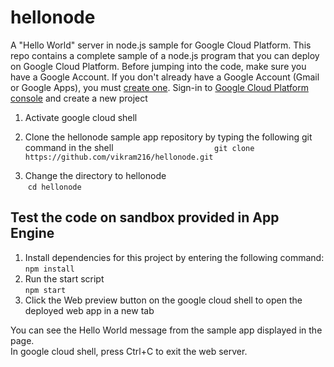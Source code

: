 hellonode
================================================================================

A "Hello World" server in node.js sample for Google Cloud Platform.
This repo contains a complete sample of a node.js program that you can deploy on Google Cloud Platform.
Before jumping into the code, make sure you have a Google Account. If you don't already have a Google Account (Gmail or Google Apps), you must [create one](https://accounts.google.com/SignUp). Sign-in to [Google Cloud Platform console](http://console.cloud.google.com) and create a new project
1. Activate google cloud shell

2. Clone the hellonode sample app repository by typing the following git command in the shell                                        
  `git clone https://github.com/vikram216/hellonode.git`
3. Change the directory to hellonode                
  `cd hellonode`
  
Test the code on sandbox provided in App Engine
------------------------------------------------
1. Install dependencies for this project by entering the following command:                 
  `npm install`
2. Run the start script            
  `npm start`
3. Click the Web preview button on the google cloud shell to open the deployed web app in a new tab

You can see the Hello World message from the sample app displayed in the page.     
In google cloud shell, press Ctrl+C to exit the web server.

